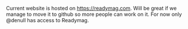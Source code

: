 Current website is hosted on https://readymag.com. Will be great if we manage to move it to github so more people can work on it. For now only @denull has access to Readymag. 
